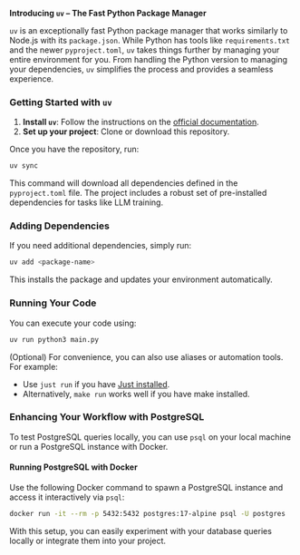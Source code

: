 **Introducing `uv` – The Fast Python Package Manager**  

`uv` is an exceptionally fast Python package manager that works similarly to Node.js with its `package.json`. While Python has tools like `requirements.txt` and the newer `pyproject.toml`, `uv` takes things further by managing your entire environment for you. From handling the Python version to managing your dependencies, `uv` simplifies the process and provides a seamless experience.

### Getting Started with `uv`
1. **Install `uv`**: Follow the instructions on the [official documentation](https://docs.astral.sh/uv/getting-started/installation/).  
2. **Set up your project**: Clone or download this repository.

Once you have the repository, run:  
```bash
uv sync
```  
This command will download all dependencies defined in the `pyproject.toml` file. The project includes a robust set of pre-installed dependencies for tasks like LLM training.  

### Adding Dependencies
If you need additional dependencies, simply run:  
```bash
uv add <package-name>
```  
This installs the package and updates your environment automatically.

### Running Your Code
You can execute your code using:  
```bash
uv run python3 main.py
```  
(Optional) For convenience, you can also use aliases or automation tools. For example:  
- Use `just run` if you have [Just installed](https://github.com/casey/just?tab=readme-ov-file#packages).  
- Alternatively, `make run` works well if you have make installed.

### Enhancing Your Workflow with PostgreSQL
To test PostgreSQL queries locally, you can use `psql` on your local machine or run a PostgreSQL instance with Docker.

#### Running PostgreSQL with Docker
Use the following Docker command to spawn a PostgreSQL instance and access it interactively via `psql`:

```bash
docker run -it --rm -p 5432:5432 postgres:17-alpine psql -U postgres
```

With this setup, you can easily experiment with your database queries locally or integrate them into your project.  

